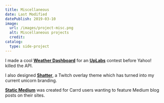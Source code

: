 ```yaml
---
title: Miscellaneous
date: Last Modified
datePublish: 2019-03-10
image:
  url: /images/project-misc.png
  alt: Miscellaneous projects
  credit:
catalog:
  type: side-project
---
```


I made a cool [**Weather Dashboard**](/uplabs-challenge-weather-app-dashboard/) for an [**UpLabs**](https://www.uplabs.com/m2creates) contest before Yahoo! killed the API.

I also designed [**Shatter**](/shatter-static-stream-package/), a Twitch overlay theme which has turned into my current unicorn branding.

[**Static Medium**](https://m2creates.github.io/module-scripts/static-medium/) was created for Carrd users wanting to feature Medium blog posts on their sites.
